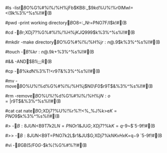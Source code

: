 #ls
-list$B$O%G%#%l%/%H%jFb$KB8:_$9$k%G%#%l%/%H%j$d%U%!%$%k$r0lMwI=<($9$k%3%^%s%I!#(B

#pwd
-print working directory$B$O8=:_$N%o!<%-%s%0%G%#%l%/%H%j$r=PNO$7$F$/$l$k!#(B

#cd
-$B%o!<%-%s%0%G%#%l%/%H%j$r;XDj$7$?%G%#%l%/%H%j$KJQ99$9$k%3%^%s%I!#(B

#mkdir
-make directory$B$O%G%#%l%/%H%j$r:n@.$9$k%3%^%s%I!#(B

#touch
-$B%U%!%$%k$r:n@.$9$k$+%3%^%s%I!#(B

#&&
-AND$B1i;;;R(B

#cp
-$B%U%!%$%k$d%G%#%l%/%H%j$N%3%T!<$r9T$&%3%^%s%I!#(B

#mv
-move$B$O%U%!%$%k$d%G%#%l%/%H%j$N0\F0$r9T$&%3%^%s%I!#(B

#rm
-remove$B$O%U%!%$%k$d%G%#%l%/%H%j$N:o=|$r9T$&%3%^%s%I!#(B

#cat
cat nate$B$O;XDj$7$?%U%!%$%k$r%?!<%_%J%k>e$K=PNO$9$k%3%^%s%I!#(B

#>
-$B:8JU$N<B9T7k2L$N=PNO$r1&JU$G;XDj$7$?%U%!%$%k$K=q$-9~$`5-9f!#(B

#>>
-$B:8JU$N<B9T=PNO7k2L$r1&JU$G;XDj$7%U%!%$%k$NKvHx$K=q$-9~$`5-9f!#(B

#vi
-$B%?!<%_%J%k>e$GB(5/F0$G$-$k%(%G%#%?!#(B
